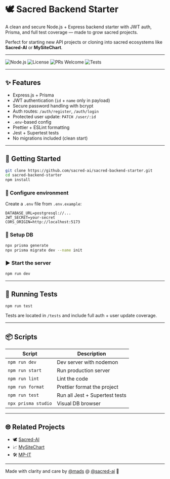 # 🕊️ Sacred Backend Starter

A clean and secure Node.js + Express backend starter with JWT auth, Prisma, and full test coverage — made to grow sacred projects.

Perfect for starting new API projects or cloning into sacred ecosystems like **Sacred-AI** or **MySiteChart**.

---

![Node.js](https://img.shields.io/badge/Node.js-18.x-green)
![License](https://img.shields.io/github/license/sacred-ai/sacred-backend-starter)
![PRs Welcome](https://img.shields.io/badge/PRs-welcome-brightgreen.svg)
![Tests](https://img.shields.io/badge/tests-passing-brightgreen)

---

## ✨ Features

- Express.js + Prisma
- JWT authentication (`id` + `name` only in payload)
- Secure password handling with bcrypt
- Auth routes: `/auth/register`, `/auth/login`
- Protected user update: `PATCH /user/:id`
- `.env`-based config
- Prettier + ESLint formatting
- Jest + Supertest tests
- No migrations included (clean start)

---

## 🚀 Getting Started

```bash
git clone https://github.com/sacred-ai/sacred-backend-starter.git
cd sacred-backend-starter
npm install
```

### 🔧 Configure environment

Create a `.env` file from `.env.example`:

```env
DATABASE_URL=postgresql://...
JWT_SECRET=your-secret
CORS_ORIGIN=http://localhost:5173
```

### 🧱 Setup DB

```bash
npx prisma generate
npx prisma migrate dev --name init
```

### ▶️ Start the server

```bash
npm run dev
```

---

## 🧪 Running Tests

```bash
npm run test
```

Tests are located in `/tests` and include full auth + user update coverage.

---

## 📦 Scripts

| Script             | Description                            |
|--------------------|----------------------------------------|
| `npm run dev`      | Dev server with nodemon                |
| `npm run start`    | Run production server                  |
| `npm run lint`     | Lint the code                          |
| `npm run format`   | Prettier format the project            |
| `npm run test`     | Run all Jest + Supertest tests         |
| `npx prisma studio`| Visual DB browser                      |

---

## 🌐 Related Projects

- 🕊️ [Sacred-AI](https://sacred-ai.com)
- 📈 [MySiteChart](https://mysitechart.com)
- 🛠️ [MP-IT](https://mp-it.dk)

---

Made with clarity and care by [@mads](https://github.com/madspaaskesen) @ [@sacred-ai](https://github.com/Sacred-AI) 💛